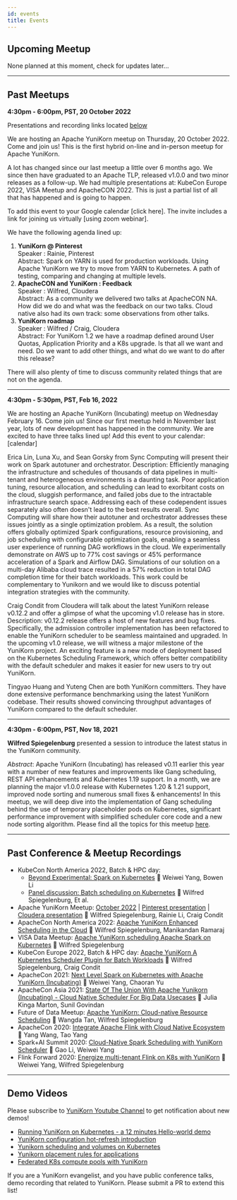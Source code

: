 ```yaml
---
id: events
title: Events
---
```


<!--
Licensed to the Apache Software Foundation (ASF) under one
or more contributor license agreements.  See the NOTICE file
distributed with this work for additional information
regarding copyright ownership.  The ASF licenses this file
to you under the Apache License, Version 2.0 (the
"License"); you may not use this file except in compliance
with the License.  You may obtain a copy of the License at

  http://www.apache.org/licenses/LICENSE-2.0

Unless required by applicable law or agreed to in writing,
software distributed under the License is distributed on an
"AS IS" BASIS, WITHOUT WARRANTIES OR CONDITIONS OF ANY
KIND, either express or implied.  See the License for the
specific language governing permissions and limitations
under the License.
-->

## Upcoming Meetup

None planned at this moment, check for updates later...

---
## Past Meetups

**4:30pm - 6:00pm, PST, 20 October 2022**

Presentations and recording links located [below](#past-conference--meetup-recordings)

We are hosting an Apache YuniKorn meetup on Thursday, 20 October 2022. Come and join us!
This is the first hybrid on-line and in-person meetup for Apache YuniKorn.

A lot has changed since our last meetup a little over 6 months ago.
We since then have graduated to an Apache TLP, released v1.0.0 and two minor releases as a follow-up.
We had multiple presentations at: KubeCon Europe 2022, VISA Meetup and ApacheCON 2022.
This is just a partial list of all that has happened and is going to happen.
 
To add this event to your Google calendar [click here].
The invite includes a link for joining us virtually [using zoom webinar].

We have the following agenda lined up:  
1. **YuniKorn @ Pinterest**  
Speaker : Rainie, Pinterest  
Abstract:
Spark on YARN is used for production workloads.
Using Apache YuniKorn we try to move from YARN to Kubernetes.
A path of testing, comparing and changing at multiple levels.
2. **ApacheCON and YuniKorn : Feedback**  
Speaker : Wilfred, Cloudera  
Abstract:
As a community we delivered two talks at ApacheCON NA.
How did we do and what was the feedback on our two talks.
Cloud native also had its own track: some observations from other talks.
3. **YuniKorn roadmap**  
Speaker : Wilfred / Craig, Cloudera  
Abstract:
For YuniKorn 1.2 we have a roadmap defined around User Quotas, Application Priority and a K8s upgrade. 
Is that all we want and need. Do we want to add other things, and what do we want to do after this release?  

There will also plenty of time to discuss community related things that are not on the agenda.

---
**4:30pm - 5:30pm, PST, Feb 16, 2022**

We are hosting an Apache YuniKorn (Incubating) meetup on Wednesday February 16. Come join us! Since our first meetup held in November last year, lots of new development has happened in the community. We are excited to have three talks lined up! Add this event to your calendar: [calendar]

Erica Lin, Luna Xu, and Sean Gorsky from Sync Computing will present their work on Spark autotuner and orchestrator.
Description:
Efficiently managing the infrastructure and schedules of thousands of data pipelines in multi-tenant and heterogeneous environments is a daunting task. Poor application tuning, resource allocation, and scheduling can lead to exorbitant costs on the cloud, sluggish performance, and failed jobs due to the intractable infrastructure search space. Addressing each of these codependent issues separately also often doesn't lead to the best results overall. Sync Computing will share how their autotuner and orchestrator addresses these issues jointly as a single optimization problem. As a result, the solution offers globally optimized Spark configurations, resource provisioning, and job scheduling with configurable optimization goals, enabling a seamless user experience of running DAG workflows in the cloud. We experimentally demonstrate on AWS up to 77% cost savings or 45% performance acceleration of a Spark and Airflow DAG. Simulations of our solution on a multi-day Alibaba cloud trace resulted in a 57% reduction in total DAG completion time for their batch workloads. This work could be complementary to Yunikorn and we would like to discuss potential integration strategies with the community.

Craig Condit from Cloudera will talk about the latest YuniKorn release v0.12.2 and offer a glimpse of what the upcoming v1.0 release has in store.
Description:
v0.12.2 release offers a host of new features and bug fixes. Specifically, the admission controller implementation has been refactored to enable the YuniKorn scheduler to be seamless maintained and upgraded. In the upcoming v1.0 release, we will witness a major milestone of the YuniKorn project. An exciting feature is a new mode of deployment based on the Kubernetes Scheduling Framework, which offers better compatibility with the default scheduler and makes it easier for new users to try out YuniKorn.

Tingyao Huang and Yuteng Chen are both YuniKorn committers. They have done extensive performance benchmarking using the latest YuniKorn codebase. Their results showed convincing throughput advantages of YuniKorn compared to the default scheduler.

---
**4:30pm - 6:00pm, PST, Nov 18, 2021**

**Wilfred Spiegelenburg** presented a session to introduce the latest status in the YuniKorn community.

_Abstract_: Apache YuniKorn (Incubating) has released v0.11 earlier this year with a number of new features and improvements
like Gang scheduling, REST API enhancements and Kubernetes 1.19 support. In a month, we are planning the major
v1.0.0 release with Kubernetes 1.20 & 1.21 support, improved node sorting and numerous small fixes & enhancements! In this meetup, we will deep dive into the implementation of Gang scheduling behind the use of temporary
placeholder pods on Kubernetes, significant performance improvement with simplified scheduler core code and
a new node sorting algorithm. Please find all the topics for this meetup [here](https://drive.google.com/file/d/1cbT3i6_kSvrvlj4M7OyNIvXohVrGRiEl/view?usp=sharing). 

----

## Past Conference & Meetup Recordings

- KubeCon North America 2022, Batch & HPC day: 
  - [Beyond Experimental: Spark on Kubernetes](https://www.youtube.com/watch?v=u7htKIiK75c) :busts_in_silhouette:  Weiwei Yang, Bowen Li
  - [Panel discussion: Batch scheduling on Kubernetes](https://www.youtube.com/watch?v=xQBkBRJdMCs) :busts_in_silhouette:  Wilfred Spiegelenburg, Et al.
- Apache YuniKorn Meetup: [October 2022](https://youtu.be/l76NByMersg) | [Pinterest presentation](https://drive.google.com/file/d/1sSXRNx_ndk4mWaCICjtbddjoSUYN9TV7/view?usp=sharing) | [Cloudera presentation](https://drive.google.com/file/d/14jqfDNpCTTQr0R2ZBrghn-WGFBR89KI7/view?usp=sharing) :busts_in_silhouette: Wilfred Spiegelenburg, Rainie Li, Craig Condit
- ApacheCon North America 2022: [Apache YuniKorn Enhanced Scheduling  in the Cloud](https://www.apachecon.com/acna2022/slides/03_Spiegelenburg_Apache-YuniKorn-Enhanced.pdf) :busts_in_silhouette:  Wilfred Spiegelenburg, Manikandan Ramaraj
- VISA Data Meetup: [Apache YuniKorn scheduling Apache Spark on Kubernetes](https://web.cvent.com/event/9ceb73f1-4ce7-480e-95ed-fe65dea09cc4/websitePage:e6b9cca5-1c3b-4b7a-99e7-62c045b1ce26?i=bn_TynKrfUao8DzBYW3XwA&locale=en-US) :busts_in_silhouette: Wilfred Spiegelenburg
- KubeCon Europe 2022, Batch & HPC day: [Apache YuniKorn A Kubernetes Scheduler Plugin for Batch Workloads](https://www.youtube.com/watch?v=cQD_jwA4fqo) :busts_in_silhouette: Wilfred Spiegelenburg, Craig Condit 
- ApacheCon 2021: [Next Level Spark on Kubernetes with Apache YuniKorn (Incubating)](https://youtu.be/gOST-iT-hj8) :busts_in_silhouette: Weiwei Yang, Chaoran Yu
- ApacheCon Asia 2021: [State Of The Union With Apache Yunikorn (Incubating) - Cloud Native Scheduler For Big Data Usecases](https://www.youtube.com/watch?v=c9UYxzqVMeg)  :busts_in_silhouette: Julia Kinga Marton, Sunil Govindan
- Future of Data Meetup: [Apache YuniKorn: Cloud-native Resource Scheduling](https://www.youtube.com/watch?v=j-6ehu6GrwE) :busts_in_silhouette: Wangda Tan, Wilfred Spiegelenburg
- ApacheCon 2020: [Integrate Apache Flink with Cloud Native Ecosystem](https://youtu.be/4hghJCuZk5M) :busts_in_silhouette: Yang Wang, Tao Yang
- Spark+AI Summit 2020: [Cloud-Native Spark Scheduling with YuniKorn Scheduler](https://www.youtube.com/embed/ZA6aPZ9r9wA) :busts_in_silhouette: Gao Li, Weiwei Yang
- Flink Forward 2020: [Energize multi-tenant Flink on K8s with YuniKorn](https://www.youtube.com/embed/NemFKL0kK9U) :busts_in_silhouette: Weiwei Yang, Wilfred Spiegelenburg


---
## Demo Videos

Please subscribe to [YuniKorn Youtube Channel](https://www.youtube.com/channel/UCDSJ2z-lEZcjdK27tTj_hGw) to get notification about new demos!
- [Running YuniKorn on Kubernetes - a 12 minutes Hello-world demo](https://www.youtube.com/watch?v=cCHVFkbHIzo)
- [YuniKorn configuration hot-refresh introduction](https://www.youtube.com/watch?v=3WOaxoPogDY)
- [Yunikorn scheduling and volumes on Kubernetes](https://www.youtube.com/watch?v=XDrjOkMp3k4)
- [Yunikorn placement rules for applications](https://www.youtube.com/watch?v=DfhJLMjaFH0)
- [Federated K8s compute pools with YuniKorn](https://www.youtube.com/watch?v=l7Ydg_ZGZw0&t)

If you are a YuniKorn evangelist, and you have public conference talks, demo recording that related to YuniKorn.
Please submit a PR to extend this list!
